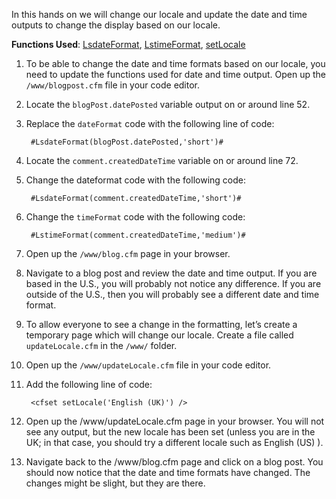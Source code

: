 In this hands on we will change our locale and update the date and time outputs to change the display based on our locale.

**Functions Used**: [LsdateFormat](https://helpx.adobe.com/coldfusion/cfml-reference/coldfusion-functions/functions-l/lsdateformat.html), [LstimeFormat](https://helpx.adobe.com/coldfusion/cfml-reference/coldfusion-functions/functions-l/lstimeformat.html), [setLocale](https://helpx.adobe.com/coldfusion/cfml-reference/coldfusion-functions/functions-s/setlocale.html)

1. To be able to change the date and time formats based on our locale, you need to update the functions used for date and time output. Open up the `/www/blogpost.cfm` file in your code editor.
1. Locate the `blogPost.datePosted` variable output on or around line 52.
1. Replace the `dateFormat` code with the following line of code:

        #LsdateFormat(blogPost.datePosted,'short')#

1. Locate the `comment.createdDateTime` variable on or around line 72.
1. Change the dateformat code with the following code:

        #LsdateFormat(comment.createdDateTime,'short')#

1. Change the `timeFormat` code with the following code:

        #LstimeFormat(comment.createdDateTime,'medium')#

1. Open up the `/www/blog.cfm` page in your browser.
1. Navigate to a blog post and review the date and time output. If you are based in the U.S., you will probably not notice any difference. If you are outside of the U.S., then you will probably see a different date and time format.
1. To allow everyone to see a change in the formatting, let’s create a temporary page which will change our locale. Create a file called `updateLocale.cfm` in the `/www/` folder.
1. Open up the `/www/updateLocale.cfm` file in your code editor.
1. Add the following line of code:

        <cfset setLocale('English (UK)') />

1. Open up the /www/updateLocale.cfm page in your browser. You will not see any output, but the new locale has been set (unless you are in the UK; in that case, you should try a different locale such as English (US) ).
1. Navigate back to the /www/blog.cfm page and click on a blog post. You should now notice that the date and time formats have changed. The changes might be slight, but they are there.